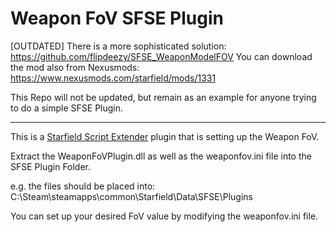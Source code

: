 # Weapon FoV SFSE Plugin  

[OUTDATED]
There is a more sophisticated solution: https://github.com/flipdeezy/SFSE_WeaponModelFOV
You can download the mod also from Nexusmods: https://www.nexusmods.com/starfield/mods/1331

This Repo will not be updated, but remain as an example for anyone trying to do a simple SFSE Plugin.

---

This is a [Starfield Script Extender](https://github.com/ianpatt/sfse) plugin that is setting up the Weapon FoV.


Extract the WeaponFoVPlugin.dll as well as the weaponfov.ini file into the SFSE Plugin Folder.

e.g. the files should be placed into:
C:\Steam\steamapps\common\Starfield\Data\SFSE\Plugins

You can set up your desired FoV value by modifying the weaponfov.ini file.
